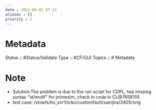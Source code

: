 ```yaml
---
date : 2022-06-02 07:11
aliases : []
priority : 2
---
```

# Metadata
Status :: #Status/Validate 
Type :: #CF/GUI 
Topics :: # Metadata
# Note
* Solution:The problem is due to the run script for CDPL, has missing syntax "id/endif" for primesim, check in code in CL@7658155 
* test case: /slowfs/hs_scr1/tcko/customfault/sae/jira/3405/orig